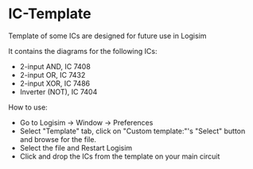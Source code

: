 # IC-Template
 
 Template of some ICs are designed for future use in Logisim

 It contains the diagrams for the following ICs:
 - 2-input AND, IC 7408
 - 2-input OR, IC 7432
 - 2-input XOR, IC 7486
 - Inverter (NOT), IC 7404

 How to use:
 - Go to Logisim -> Window -> Preferences
 - Select "Template" tab, click on "Custom template:"'s "Select" button and browse for the file.
 - Select the file and Restart Logisim
 - Click and drop the ICs from the template on your main circuit